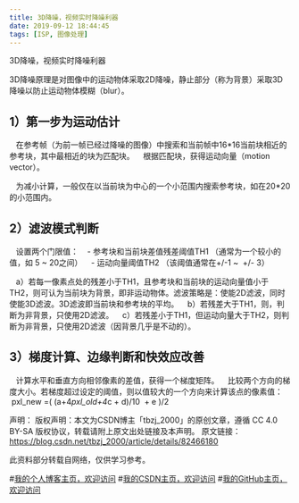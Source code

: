 ```yaml
---
title: 3D降噪，视频实时降噪利器
date: 2019-09-12 18:44:45
tags: [ISP, 图像处理]
---
```


3D降噪，视频实时降噪利器
<!--more-->

3D降噪原理是对图像中的运动物体采取2D降噪，静止部分（称为背景）采取3D降噪以防止运动物体模糊（blur）。

## 1）第一步为运动估计
   在参考帧（为前一帧已经过降噪的图像）中搜索和当前帧中16*16当前块相近的参考块，其中最相近的块为匹配块。
   根据匹配块，获得运动向量（motion vector）。

   为减小计算，一般仅在以当前块为中心的一个小范围内搜索参考块，如在20*20的小范围内。

## 2）滤波模式判断
   设置两个门限值：
   - 参考块和当前块差值残差阈值TH1 （通常为一个较小的值，如 5 ~ 20之间）
   - 运动向量阈值TH2 （该阈值通常在+/-1 ~  +/- 3）

   a）若每一像素点处的残差小于TH1，且参考块和当前块的运动向量值小于TH2，则可认为当前块为背景，即非运动物体。滤波策略是：使能2D滤波，同时使能3D滤波。3D滤波即当前块和参考块的平均。
   b）若残差大于TH1，则，判断为非背景，只使用2D滤波。
   c）若残差小于TH1，但运动向量大于TH2，则判断为非背景，只使用2D滤波（因背景几乎是不动的）。

## 3）梯度计算、边缘判断和快效应改善
   计算水平和垂直方向相邻像素的差值，获得一个梯度矩阵。
   比较两个方向的梯度大小。若梯度超过设定的阈值，则以值较大的一个方向来计算该点的像素值：
   pxl_new =( (a+4*pxl_old+4*c + d)/10  + e )/2



声明：
版权声明：本文为CSDN博主「tbzj_2000」的原创文章，遵循 CC 4.0 BY-SA 版权协议，转载请附上原文出处链接及本声明。
原文链接：https://blog.csdn.net/tbzj_2000/article/details/82466180

此资料部分转载自网络，仅供学习参考。


#[我的个人博客主页，欢迎访问](http://www.aomanhao.top/)
#[我的CSDN主页，欢迎访问](https://blog.csdn.net/Aoman_Hao)
#[我的GitHub主页，欢迎访问](https://github.com/AomanHao)


